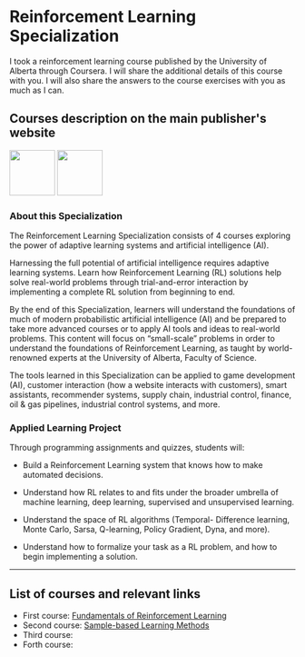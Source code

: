 # Reinforcement Learning Specialization

I took a reinforcement learning course published by the University of Alberta through Coursera. I will share the additional details of this course with you. I will also share the answers to the course exercises with you as much as I can.

## Courses description on the main publisher's website


<img src="https://user-images.githubusercontent.com/47760229/185639391-0be8cf8c-ed75-45f8-8993-47e8ce29daf1.png" height="80" />    <img src="https://user-images.githubusercontent.com/47760229/185639551-67a8f4dc-f7ba-4539-8ef4-a0b8725861bc.png" height="80" />





### About this Specialization

The Reinforcement Learning Specialization consists of 4 courses exploring the power of adaptive learning systems and artificial intelligence (AI).

Harnessing the full potential of artificial intelligence requires adaptive learning systems. Learn how Reinforcement Learning (RL) solutions help solve real-world problems through trial-and-error interaction by implementing a complete RL solution from beginning to end.

By the end of this Specialization, learners will understand the foundations of much of modern probabilistic artificial intelligence (AI) and be prepared to take more advanced courses or to apply AI tools and ideas to real-world problems. This content will focus on “small-scale” problems in order to understand the foundations of Reinforcement Learning, as taught by world-renowned experts at the University of Alberta, Faculty of Science.

The tools learned in this Specialization can be applied to game development (AI), customer interaction (how a website interacts with customers), smart assistants, recommender systems, supply chain, industrial control, finance, oil & gas pipelines, industrial control systems, and more.

### Applied Learning Project

Through programming assignments and quizzes, students will:

- Build a Reinforcement Learning system that knows how to make automated decisions.

- Understand how RL relates to and fits under the broader umbrella of machine learning, deep learning, supervised and unsupervised learning.  

- Understand the space of RL algorithms (Temporal- Difference learning, Monte Carlo, Sarsa, Q-learning, Policy Gradient, Dyna, and more).   

- Understand how to formalize your task as a RL problem, and how to begin implementing a solution.

-----------------------------------
## List of courses and relevant links
- First course: [Fundamentals of Reinforcement Learning](https://github.com/arashsajjadi/reinforcement-learning/tree/main/University%20of%20Alberta/Fundamentals%20of%20Reinforcement%20Learning)
- Second course: [Sample-based Learning Methods](https://github.com/arashsajjadi/reinforcement-learning/tree/main/University%20of%20Alberta/Sample-based%20Learning%20Methods)
- Third course:
- Forth course:
